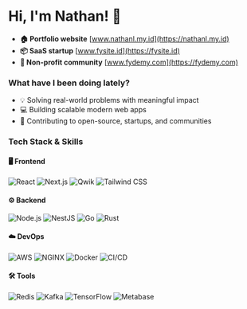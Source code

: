 # Hi, I'm Nathan! 👋
- **🏠 Portfolio website** [www.nathanl.my.id](https://nathanl.my.id)
- **📦 SaaS startup** [www.fysite.id](https://fysite.id)
- **🚀 Non-profit community** [www.fydemy.com](https://fydemy.com)

### What have I been doing lately?
-   💡 Solving real-world problems with meaningful impact
-   💻 Building scalable modern web apps
-   🌱 Contributing to open-source, startups, and communities


### Tech Stack & Skills

#### 🖥️ Frontend
![React](https://img.shields.io/badge/React-61DAFB?style=for-the-badge&logo=react&logoColor=black) ![Next.js](https://img.shields.io/badge/Next.js-000000?style=for-the-badge&logo=next.js&logoColor=white) ![Qwik](https://img.shields.io/badge/Qwik-3B82F6?style=for-the-badge&logo=qwik&logoColor=white) ![Tailwind CSS](https://img.shields.io/badge/Tailwind_CSS-06B6D4?style=for-the-badge&logo=tailwind-css&logoColor=white)

#### ⚙️ Backend
![Node.js](https://img.shields.io/badge/Node.js-339933?style=for-the-badge&logo=node.js&logoColor=white) ![NestJS](https://img.shields.io/badge/NestJS-E0234E?style=for-the-badge&logo=nestjs&logoColor=white) ![Go](https://img.shields.io/badge/Go-00ADD8?style=for-the-badge&logo=go&logoColor=white) ![Rust](https://img.shields.io/badge/Rust-000000?style=for-the-badge&logo=rust&logoColor=white)

#### ☁️ DevOps
![AWS](https://img.shields.io/badge/AWS-232F3E?style=for-the-badge&logo=amazon-aws&logoColor=white) ![NGINX](https://img.shields.io/badge/NGINX-009639?style=for-the-badge&logo=nginx&logoColor=white) ![Docker](https://img.shields.io/badge/Docker-2496ED?style=for-the-badge&logo=docker&logoColor=white) ![CI/CD](https://img.shields.io/badge/CI/CD-007ACC?style=for-the-badge)

#### 🛠️ Tools 
![Redis](https://img.shields.io/badge/Redis-DC382D?style=for-the-badge&logo=redis&logoColor=white) ![Kafka](https://img.shields.io/badge/Kafka-231F20?style=for-the-badge&logo=apache-kafka&logoColor=white) ![TensorFlow](https://img.shields.io/badge/TensorFlow-FF6F00?style=for-the-badge&logo=tensorflow&logoColor=white) ![Metabase](https://img.shields.io/badge/Metabase-00B2C3?style=for-the-badge&logo=metabase&logoColor=white)
